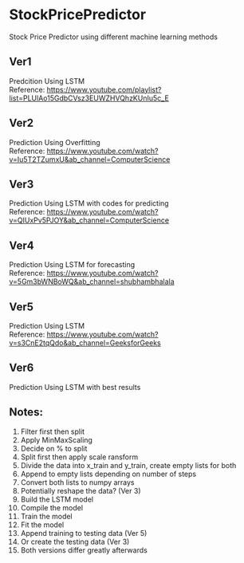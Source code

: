 # StockPricePredictor
Stock Price Predictor using different machine learning methods

## Ver1
Predcition Using LSTM<br />
Reference: https://www.youtube.com/playlist?list=PLUlAo15GdbCVsz3EUWZHVQhzKUnIu5c_E <br />


## Ver2
Prediction Using Overfitting<br />
Reference: https://www.youtube.com/watch?v=Iu5T2TZumxU&ab_channel=ComputerScience

## Ver3
Prediction Using LSTM with codes for predicting<br />
Reference: https://www.youtube.com/watch?v=QIUxPv5PJOY&ab_channel=ComputerScience

## Ver4
Prediction Using LSTM for forecasting<br />
Reference: https://www.youtube.com/watch?v=5Gm3bWNBoWQ&ab_channel=shubhambhalala

## Ver5
Prediction Using LSTM<br />
Reference: https://www.youtube.com/watch?v=s3CnE2tqQdo&ab_channel=GeeksforGeeks

## Ver6
Prediction Using LSTM with best results

## Notes:
1. Filter first then split
2. Apply MinMaxScaling
3. Decide on % to split
4. Split first then apply scale ransform
5. Divide the data into x_train and y_train, create empty lists for both
6. Append to empty lists depending on number of steps
7. Convert both lists to numpy arrays
8. Potentially reshape the data? (Ver 3)
9. Build the LSTM model
10. Compile the model
11. Train the model
12. Fit the model
13. Append training to testing data (Ver 5)
14. Or create the testing data (Ver 3)
15. Both versions differ greatly afterwards
